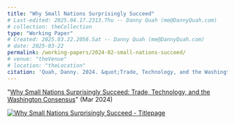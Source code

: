 ```yaml
---
title: "Why Small Nations Surprisingly Succeed"
# Last-edited: 2025.04.17.2313.Thu -- Danny Quah (me@DannyQuah.com)
# collection: theCollection
type: "Working Paper"
# Created: 2025.03.22.2056.Sat -- Danny Quah (me@DannyQuah.com)
# date: 2025-03-22
permalink: /working-papers/2024-02-small-nations-succeed/
# venue: "theVenue"
# location: "theLocation"
citation: 'Quah, Danny. 2024. &quot;Trade, Technology, and the Washington Consensus.&quot; LKYSPP Working Paper (Mar)'
---
```

"<a href="https://DannyQuah.github.io/Storage/2024.02-Danny.Quah-Small-Nations-Success.pdf">Why Small Nations Surprisingly Succeed:  Trade, Technology, and the Washington Consensus</a>" (Mar 2024)  

[<img src="https://DannyQuah.github.io/Storage/2024.02-Danny.Quah-Small-Nations-Success-titlepage.png" alt = "Why Small Nations Surprisingly Succeed - Titlepage"/>](https://dannyquah.github.io/Storage/2024.02-Danny.Quah-Small-Nations-Success.pdf)

<!---
   Invisible section // 2024-02-small-nations-succeed.md
-->


